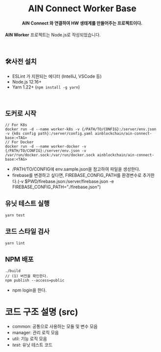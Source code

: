 <h1 align="center">AIN Connect Worker Base</h1>
<h4 align="center">AIN Connect 와 연결하여 HW 생태계를 만들어주는 프로젝트이다.</h4>
                                                                                                
**AIN Worker** 프로젝트는 Node.js로 작성되었습니다.

<br>

## 🛠사전 설치

- ESLint 가 지원되는 에디터 (IntelliJ, VSCode 등)
- Node.js 12.16+
- Yarn 1.22+ (`npm install -g yarn`)

<br>


## 도커로 시작
```
// For K8s
docker run -d --name worker-k8s -v {/PATH/TO/CONFIG}:/server/env.json -v {k8s config path}:/server/config.yaml ainblockchain/ain-connect-base:<TAG>
// For Docker
docker run -d --name worker-docker -v {/PATH/TO/CONFIG}:/server/env.json -v /var/run/docker.sock:/var/run/docker.sock ainblockchain/ain-connect-base:<TAG>
```
- /PATH/TO/CONFIG에 env.sample.json을 참고하여 파일을 생성한다.
- firebase를 변경하고 싶다면, FIREBASE_CONFIG_PATH를 환경변수로 추가한다.(-v $PWD/firebase.json:/server/firebase.json -e FIREBASE_CONFIG_PATH="./firebase.json")

## 유닛 테스트 실행
```
yarn test
```

## 코드 스타일 검사
```
yarn lint
```

## NPM 배포
```
./build
// (1) 버전을 확인한다.
npm publish --access=public
```
- npm login을 한다.


# 코드 구조 설명 (src)
- common: 공통으로 사용하는 모듈 및 변수 모음
- manager: 관리 로직 모음
- util: 기능 로직 모음
- _test_: 유닛 테스트 코드

<br>